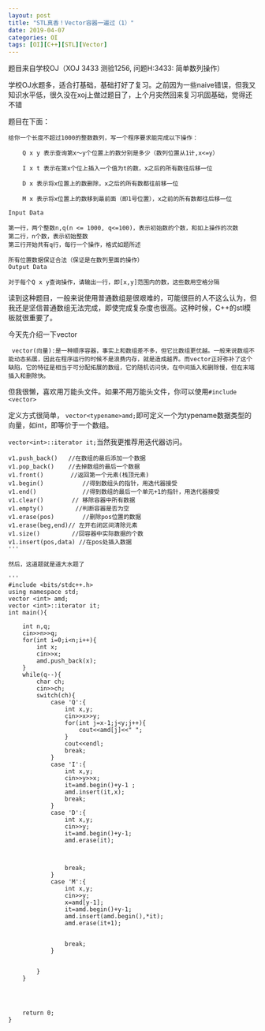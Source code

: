 ```yaml
---
layout: post
title: "STL真香！Vector容器一遍过（1）"
date: 2019-04-07
categories: OI
tags: [OI][C++][STL][Vector]
---
```


题目来自学校OJ（XOJ 3433 测验1256, 问题H:3433: 简单数列操作）

学校OJ水题多，适合打基础，基础打好了复习。之前因为一些naive错误，但我又知识水平低，很久没在xoj上做过题目了，上个月突然回来复习巩固基础，觉得还不错

题目在下面：
```
给你一个长度不超过1000的整数数列，写一个程序要求能完成以下操作：

    Q x y 表示查询第x～y个位置上的数分别是多少（数列位置从1计,x<=y）

    I x t 表示在第x个位上插入一个值为t的数，x之后的所有数往后移一位

    D x 表示将x位置上的数删除，x之后的所有数都往前移一位

    M x 表示将x位置上的数移到最前面（即1号位置），x之前的所有数都往后移一位

Input Data

第一行，两个整数n,q(n <= 1000, q<=100)，表示初始数的个数，和如上操作的次数
第二行，n个数，表示初始整数
第三行开始共有q行，每行一个操作，格式如题所述

所有位置数据保证合法（保证是在数列里面的操作）
Output Data

对于每个Q x y查询操作，请输出一行，即[x,y]范围内的数，这些数用空格分隔
```

读到这种题目，一般来说使用普通数组是很艰难的，可能很巨的人不这么认为，但我还是坚信普通数组无法完成，即使完成复杂度也很高。这种时候，C++的stl模板就很重要了。

今天先介绍一下vector

```
 vector(向量):是一种顺序容器，事实上和数组差不多，但它比数组更优越。一般来说数组不能动态拓展，因此在程序运行的时候不是浪费内存，就是造成越界。而vector正好弥补了这个缺陷，它的特征是相当于可分配拓展的数组，它的随机访问快，在中间插入和删除慢，但在末端插入和删除快。
```

但我很懒，喜欢用万能头文件。如果不用万能头文件，你可以使用```#include <vector> ```

定义方式很简单， ```vector<typename>amd;```即可定义一个为typename数据类型的向量，如int，即等价于一个数组。

```vector<int>::iterator it;```当然我更推荐用迭代器访问。

```
v1.push_back()   //在数组的最后添加一个数据
v1.pop_back()    //去掉数组的最后一个数据 
v1.front() 　　　　//返回第一个元素(栈顶元素)
v1.begin()           //得到数组头的指针，用迭代器接受
v1.end()             //得到数组的最后一个单元+1的指针，用迭代器接受
v1.clear()        // 移除容器中所有数据
v1.empty()         //判断容器是否为空
v1.erase(pos)        //删除pos位置的数据
v1.erase(beg,end)// 左开右闭区间清除元素
v1.size()         //回容器中实际数据的个数
v1.insert(pos,data) //在pos处插入数据
'''

然后，这道题就是道大水题了

'''
#include <bits/stdc++.h>
using namespace std;
vector <int> amd;
vector <int>::iterator it;
int main(){
	
	int n,q;
	cin>>n>>q;
	for(int i=0;i<n;i++){
		int x;
		cin>>x;
		amd.push_back(x);
	}
	while(q--){
		char ch;
		cin>>ch;
		switch(ch){
			case 'Q':{
				int x,y;
				cin>>x>>y;
				for(int j=x-1;j<y;j++){
					cout<<amd[j]<<" ";
				}
				cout<<endl;
				break;
			}
			case 'I':{
				int x,y;
				cin>>y>>x;
				it=amd.begin()+y-1 ;
				amd.insert(it,x); 
				break;
			}
			case 'D':{
				int x,y;
				cin>>y;
				it=amd.begin()+y-1;
				amd.erase(it); 
				
				
				
				break;
			}
			case 'M':{
				int x,y;
				cin>>y;
				x=amd[y-1];
				it=amd.begin()+y-1;
				amd.insert(amd.begin(),*it); 
				amd.erase(it+1);
                
				
				break;
			}
			
			
		}
	}
	
	
	
	
	return 0;
}
```
